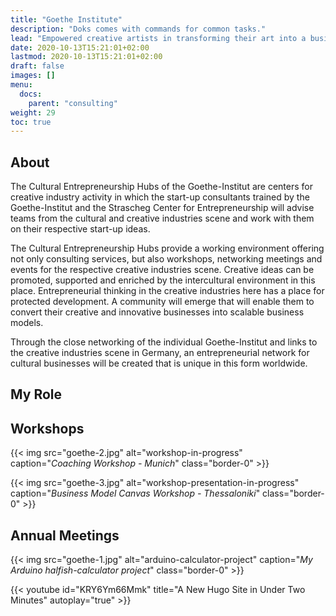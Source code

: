 ```yaml
---
title: "Goethe Institute"
description: "Doks comes with commands for common tasks."
lead: "Empowered creative artists in transforming their art into a business."
date: 2020-10-13T15:21:01+02:00
lastmod: 2020-10-13T15:21:01+02:00
draft: false
images: []
menu:
  docs:
    parent: "consulting"
weight: 29
toc: true
---
```

## About

The Cultural Entrepreneurship Hubs of the Goethe-Institut are centers for creative industry activity in which the start-up consultants trained by the Goethe-Institut and the Strascheg Center for Entrepreneurship will advise teams from the cultural and creative industries scene and work with them on their respective start-up ideas.

The Cultural Entrepreneurship Hubs provide a working environment offering not only consulting services, but also workshops, networking meetings and events for the respective creative industries scene. Creative ideas can be promoted, supported and enriched by the intercultural environment in this place. Entrepreneurial thinking in the creative industries here has a place for protected development. A community will emerge that will enable them to convert their creative and innovative businesses into scalable business models.

Through the close networking of the individual Goethe-Institut and links to the creative industries scene in Germany, an entrepreneurial network for cultural businesses will be created that is unique in this form worldwide.

## My Role

## Workshops

{{< img src="goethe-2.jpg" alt="workshop-in-progress" caption="<em>Coaching Workshop - Munich</em>" class="border-0" >}}

{{< img src="goethe-3.jpg" alt="workshop-presentation-in-progress" caption="<em>Business Model Canvas Workshop - Thessaloniki</em>" class="border-0" >}}

## Annual Meetings

{{< img src="goethe-1.jpg" alt="arduino-calculator-project" caption="<em>My Arduino halfish-calculator project</em>" class="border-0" >}}

{{< youtube id="KRY6Ym66Mmk" title="A New Hugo Site in Under Two Minutes" autoplay="true" >}}

